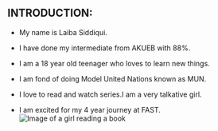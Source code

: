 ## INTRODUCTION:
- My name is Laiba Siddiqui.
* I have done my intermediate from AKUEB with 88%.
+ I am a 18 year old teenager who loves to learn new things.
* I am fond of doing Model United Nations known as MUN.
- I love to read and watch series.I am a very talkative girl.
+ I am excited for my 4 year journey at FAST.
![Image of a girl reading a book](https://www.google.com/url?sa=i&url=https%3A%2F%2Fwww.freepik.com%2Fpremium-photo%2Fgirl-reading-book-stack-books_41414378.htm&psig=AOvVaw3V1H4FAL4_iAFrLpQuEBtd&ust=1724936633091000&source=images&cd=vfe&opi=89978449&ved=0CBEQjRxqFwoTCLCCrvPfl4gDFQAAAAAdAAAAABAE)

